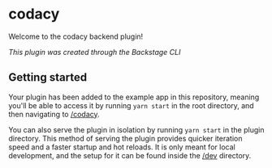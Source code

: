# codacy

Welcome to the codacy backend plugin!

_This plugin was created through the Backstage CLI_

## Getting started

Your plugin has been added to the example app in this repository, meaning you'll be able to access it by running `yarn
start` in the root directory, and then navigating to [/codacy](http://localhost:3000/codacy).

You can also serve the plugin in isolation by running `yarn start` in the plugin directory.
This method of serving the plugin provides quicker iteration speed and a faster startup and hot reloads.
It is only meant for local development, and the setup for it can be found inside the [/dev](/dev) directory.
